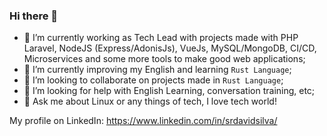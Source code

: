 ### Hi there 👋

- 🔭 I’m currently working as Tech Lead with projects made with PHP Laravel, NodeJS (Express/AdonisJs), VueJs, MySQL/MongoDB, CI/CD, Microservices and some more tools to make good web applications;
- 🌱 I’m currently improving my English and learning `Rust Language`;
- 👯 I’m looking to collaborate on projects made in `Rust Language`;
- 🤔 I’m looking for help with English Learning, conversation training, etc;
- 💬 Ask me about Linux or any things of tech, I love tech world!

My profile on LinkedIn: https://www.linkedin.com/in/srdavidsilva/
